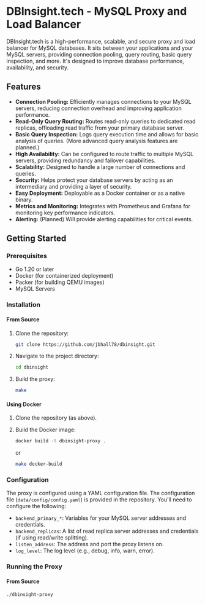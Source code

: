 # DBInsight.tech - MySQL Proxy and Load Balancer

DBInsight.tech is a high-performance, scalable, and secure proxy and load balancer for MySQL databases. It sits between your applications and your MySQL servers, providing connection pooling, query routing, basic query inspection, and more.  It's designed to improve database performance, availability, and security.

## Features

*   **Connection Pooling:** Efficiently manages connections to your MySQL servers, reducing connection overhead and improving application performance.
*   **Read-Only Query Routing:** Routes read-only queries to dedicated read replicas, offloading read traffic from your primary database server.
*   **Basic Query Inspection:** Logs query execution time and allows for basic analysis of queries.  (More advanced query analysis features are planned.)
*   **High Availability:**  Can be configured to route traffic to multiple MySQL servers, providing redundancy and failover capabilities.
*   **Scalability:** Designed to handle a large number of connections and queries.
*   **Security:** Helps protect your database servers by acting as an intermediary and providing a layer of security.
*   **Easy Deployment:**  Deployable as a Docker container or as a native binary.
*   **Metrics and Monitoring:** Integrates with Prometheus and Grafana for monitoring key performance indicators.
*   **Alerting:**  (Planned)  Will provide alerting capabilities for critical events.

## Getting Started

### Prerequisites

*   Go 1.20 or later
*   Docker (for containerized deployment)
*   Packer (for building QEMU images)
*   MySQL Servers

### Installation

#### From Source

1.  Clone the repository:

    ```bash
    git clone https://github.com/jbhall78/dbinsight.git
    ```

2.  Navigate to the project directory:

    ```bash
    cd dbinsight
    ```

3.  Build the proxy:

    ```bash
    make
    ```

#### Using Docker

1.  Clone the repository (as above).

2.  Build the Docker image:

    ```bash
    docker build -t dbinsight-proxy .
    ```
    or

    ```bash
    make docker-build
    ```

### Configuration

The proxy is configured using a YAML configuration file.  The configuration file (`data/config/config.yaml`) is provided in the repository.  You'll need to configure the following:

*   `backend_primary_*`:  Variables for your MySQL server addresses and credentials.
*   `backend_replicas`: A list of read replica server addresses and credentials (if using read/write splitting).
*   `listen_address`: The address and port the proxy listens on.
*   `log_level`: The log level (e.g., debug, info, warn, error).

### Running the Proxy

#### From Source

```bash
./dbinsight-proxy

